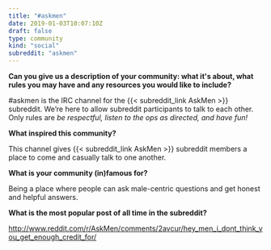 ```yaml
---
title: "#askmen"
date: 2019-01-03T10:07:10Z
draft: false
type: community
kind: "social"
subreddit: "askmen"
---
```


**Can you give us a description of your community: what it's about, what rules you may have and any resources you would like to include?**

#askmen is the IRC channel for the {{< subreddit_link AskMen >}} subreddit.  We’re here to allow subreddit participants to talk to each other.  Only rules are *be respectful, listen to the ops as directed, and have fun!*

**What inspired this community?**

This channel gives {{< subreddit_link AskMen >}} subreddit members a place to come and casually talk to one another.

**What is your community (in)famous for?**

Being a place where people can ask male-centric questions and get honest and helpful answers.

**What is the most popular post of all time in the subreddit?**

http://www.reddit.com/r/AskMen/comments/2avcur/hey_men_i_dont_think_you_get_enough_credit_for/
